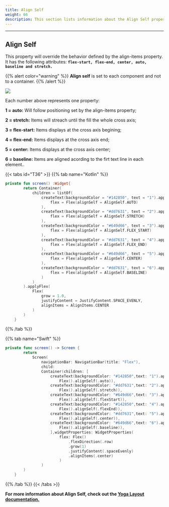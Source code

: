 ```yaml
---
title: Align Self
weight: 66
description: This section lists information about the Align Self property
---
```


---

## Align Self

This property will override the behavior defined by the align-items property. It has the following attributes: **`flex-start, flex-end, center, auto, baseline and stretch.`**

{{% alert color="warning" %}}
**Align self** is set to each component and not to a container.
{{% /alert %}}

![](/shared/captura-de-tela-2020-06-04-a-s-11.23.38.png)

Each number above represents one property:

**1 = auto:** Will follow positioning set by the align-items property;

**2 = stretch:** Items will streach until the fill the whole cross axis;

**3 = flex-start:** Items displays at the cross axis begining;

**4 = flex-end:** Items displays at the cross axis end;

**5 = center:** Items displays at the cross axis center;

**6 = baseline:** Items are aligned acording to the firt text line in each element..

{{< tabs id="T36" >}}
{{% tab name="Kotlin" %}}

```kotlin
private fun screen() :Widget{
        return Container(
            children = listOf(
                createText(backgroundColor = "#142850", text = "1").applyFlex(
                    flex = Flex(alignSelf = AlignSelf.AUTO)
                ),
                createText(backgroundColor = "#dd7631", text = "2").applyFlex(
                    flex = Flex(alignSelf = AlignSelf.STRETCH)
                ),
                createText(backgroundColor = "#649d66", text = "3").applyFlex(
                    flex = Flex(alignSelf = AlignSelf.FLEX_START)
                ),
                createText(backgroundColor = "#dd7631", text = "4").applyFlex(
                    flex = Flex(alignSelf = AlignSelf.FLEX_END)
                ),
                createText(backgroundColor = "#649d66", text = "5").applyFlex(
                    flex = Flex(alignSelf = AlignSelf.CENTER)
                ),
                createText(backgroundColor = "#dd7631", text = "6").applyFlex(
                    flex = Flex(alignSelf = AlignSelf.BASELINE)
                )
            )
        ).applyFlex(
            Flex(
                grow = 1.0,
                justifyContent = JustifyContent.SPACE_EVENLY,
                alignItems = AlignItems.CENTER
            )
        )
    }
```

{{% /tab %}}

{{% tab name="Swift" %}}

```swift
private func screen() -> Screen {
        return
            Screen(
                navigationBar: NavigationBar(title: "Flex"),
                child:
                Container(children: [
                    createText(backgroundColor: "#142850",text: "1").applyFlex(
                        Flex().alignSelf(.auto)),
                    createText(backgroundColor: "#dd7631",text: "2").applyFlex(
                        Flex().alignSelf(.stretch)),
                    createText(backgroundColor: "#649d66",text: "3").applyFlex(
                        Flex().alignSelf(.flexStart)),
                    createText(backgroundColor: "#142850",text: "4").applyFlex(
                        Flex().alignSelf(.flexEnd)),
                    createText(backgroundColor: "#dd7631",text: "5").applyFlex(
                        Flex().alignSelf(.center)),
                    createText(backgroundColor: "#649d66",text: "6").applyFlex(
                        Flex().alignSelf(.baseline)),
                    ],widgetProperties: WidgetProperties(
                        flex: Flex()
                            .flexDirection(.row)
                            .grow(1)
                            .justifyContent(.spaceEvenly)
                            .alignItems(.center)
                        )
                )
        )
    }
```

{{% /tab %}}
{{< /tabs >}}

**For more information about Align Self, check out the [**Yoga Layout documentation.**](https://yogalayout.com/docs/flex/)**